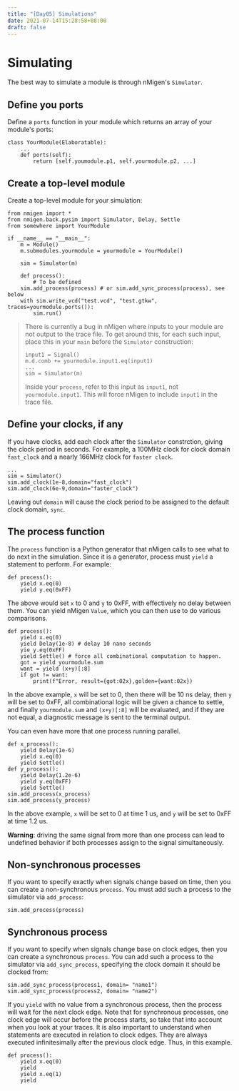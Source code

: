 ```yaml
---
title: "[Day05] Simulations"
date: 2021-07-14T15:28:58+08:00
draft: false
---
```


# Simulating
The best way to simulate a module is through nMigen's `Simulator`.
## Define you ports
Define a `ports` function in your module which returns an array of your module's ports:
```
class YourModule(Elaboratable):
    ...
    def ports(self):
        return [self.youmodule.p1, self.yourmodule.p2, ...]
```
## Create a top-level module
Create a top-level module for your simulation:
```
from nmigen import *
from nmigen.back.pysim import Simulator, Delay, Settle
from somewhere import YourModule

if __name__ == "__main__":
    m = Module()
    m.submodules.yourmodule = yourmodule = YourModule()

    sim = Simulator(m)

    def process():
        # To be defined
    sim.add_process(process) # or sim.add_sync_process(process), see below
    with sim.write_vcd("test.vcd", "test.gtkw", traces=yourmodule.ports()):
        sim.run()
```
> There is currently a bug in nMigen where inputs to your module are not output to the trace file. To get around this, for each such input, place this in your `main` before the `Simulator` construction:
>```
>input1 = Signal()
>m.d.comb += yourmodule.input1.eq(input1)
>...
>sim = Simulator(m)
>```
>Inside your `process`, refer to this input as `input1`, not `yourmodule.input1`. This will force nMigen to include `input1` in the trace file.
## Define your clocks, if any
If you have clocks, add each clock after the `Simulator` constrction, giving the clock period in seconds. For example, a 100MHz clock for clock domain `fast_clock` and a nearly 166MHz clock for `faster clock`.
```
...
sim = Simulator()
sim.add_clock(1e-8,domain="fast_clock")
sim.add_clock(6e-9,domain="faster_clock")
```
Leaving out `domain` will cause the clock period to be assigned to the default clock domain, `sync`.
## The process function
The `process` function is a Python generator that nMigen calls to see what to do next in the simulation. Since it is a generator, process must `yield` a statement to perform. For example:
```
def process():
    yield x.eq(0)
    yield y.eq(0xFF)
```
The above would set `x` to 0 and `y` to 0xFF, with effectively no delay between them.
You can yield nMigen `Value`, which you can then use to do various comparisons.
```
def process():
    yield x.eq(0)
    yield Delay(1e-8) # delay 10 nano seconds
    yie y.eq(0xFF)
    yield Settle() # force all combinational computation to happen.
    got = yield yourmodule.sum
    want = yield (x+y)[:8]
    if got != want:
        print(f"Error, result={got:02x},golden={want:02x})
```
In the above example, `x` will be set to 0, then there will be 10 ns delay, then `y` will be set to 0xFF, all combinational logic will be given a chance to settle, and finally `yourmodule.sum` and `(x+y)[:8]` will be evaluated, and if they are not equal, a diagnostic message is sent to the terminal output.

You can even have more that one process running parallel.
```
def x_process():
    yield Delay(1e-6)
    yield x.eq(0)
    yield Settle()
def y_process():
    yield Delay(1.2e-6)
    yield y.eq(0xFF)
    yield Settle()
sim.add_process(x_process)
sim.add_process(y_process)
```
In the above example, `x` will be set to 0 at time 1 us, and `y` will be set to 0xFF at time 1.2 us.

**Warning**: driving the same signal from more than one process can lead to undefined behavior if both processes assign to the signal simultaneously.

## Non-synchronous processes
If you want to specify exactly when signals change based on time, then you can create a non-synchronous `process`. You must add such a process to the simulator via `add_process`:
```
sim.add_process(process)
```
## Synchronous process
If you want to specify when signals change base on clock edges, then you can create a synchronous `process`. You can add such a process to the simulator via `add_sync_process`, specifying the clock domain it should be clocked from:
```
sim.add_sync_process(process1, domain= "name1")
sim.add_sync_process(process2, domain= "name2")
```
If you `yield` with no value from a synchronous process, then the process will wait for the next clock edge. Note that for synchronous processes, one clock edge will occur before the process starts, so take that into account when you look at your traces.
It is also important to understand when statements are executed in relation to clock edges. They are always executed infinitesimally after the previous clock edge. Thus, in this example.
```
def process():
    yield x.eq(0)
    yield 
    yield x.eq(1)
    yield
    
